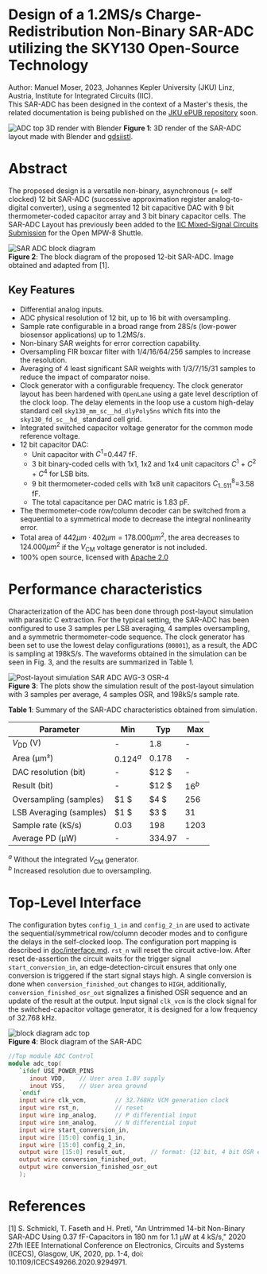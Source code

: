 # Design of a 1.2MS/s Charge-Redistribution Non-Binary SAR-ADC utilizing the SKY130 Open-Source Technology
Author: Manuel Moser, 2023, Johannes Kepler University (JKU) Linz, Austria, Institute for Integrated Circuits (IIC).  
This SAR-ADC has been designed in the context of a Master's thesis, the related documentation is being published on the [JKU ePUB repository](https://epub.jku.at/nav/classification/4815227) soon.

![ADC top 3D render with Blender](doc/img/top.png)
**Figure 1**: 3D render of the SAR-ADC layout made with Blender and [gdsiistl](https://github.com/andrsmllr/gdsiistl). 

# Abstract
 The proposed design is a versatile non-binary, asynchronous (= self clocked) 12 bit SAR-ADC (successive approximation register analog-to-digital converter), using a segmented 12 bit capacitive DAC with 9 bit thermometer-coded capacitor array and 3 bit binary capacitor cells. The SAR-ADC Layout has previously been added to the [IIC Mixed-Signal Circuits Submission](https://github.com/iic-jku/mpw8-submission) for the Open MPW-8 Shuttle.  

![SAR ADC block diagram](doc/img/SAR-ADC-blockdiagram.png)  
**Figure 2**: The block diagram of the proposed 12-bit SAR-ADC. Image obtained and adapted from [1]. 

## Key Features 
* Differential analog inputs.
* ADC physical resolution of 12 bit, up to 16 bit with oversampling.
* Sample rate configurable in a broad range from 28S/s (low-power biosensor applications) up to 1.2MS/s. 
* Non-binary SAR weights for error correction capability.
* Oversampling FIR boxcar filter with 1/4/16/64/256 samples to increase the resolution.
* Averaging of 4 least significant SAR weights with 1/3/7/15/31 samples to reduce the impact of comparator noise.
* Clock generator with a configurable frequency. The clock generator layout has been hardened with `OpenLane` using a gate level description of the clock loop. The delay elements in the loop use a custom high-delay standard cell `sky130_mm_sc__hd_dlyPoly5ns` which fits into the `sky130_fd_sc__hd_` standard cell grid.
* Integrated switched capacitor voltage generator for the common mode reference voltage.
* 12 bit capacitor DAC:
  * Unit capacitor with $C^{1}$=0.447 fF.
  * 3 bit binary-coded cells with 1x1, 1x2 and 1x4 unit capacitors $C^{1}$ + $C^{2}$ + $C^{4}$ for LSB bits.
  * 9 bit thermometer-coded cells with 1x8 unit capacitors $C^{8}_{1..511}$=3.58 fF.
  * The total capacitance per DAC matric is 1.83 pF.
* The thermometer-code row/column decoder can be switched from a sequential to a symmetrical mode to decrease the integral nonlinearity error.
* Total area of $442 \mu m \cdot 402\mu m = 178.000 \mu m^2$, the area decreases to $124.000 \mu m^2$ if the $V_\mathrm{CM}$ voltage generator is not included.
* 100% open source, licensed with [Apache 2.0](LICENSE)

# Performance characteristics
Characterization of the ADC has been done through post-layout simulation with parasitic C extraction. For the typical setting, the SAR-ADC has been configured to use 3 samples per LSB averaging, 4 samples oversampling, and a symmetric thermometer-code sequence. The clock generator has been set to use the lowest delay configurations (`00001`), as a result, the ADC is sampling at 198kS/s. The waveforms obtained in the simulation can be seen in Fig. 3, and the results are summarized in Table 1. 

![Post-layout simulation SAR ADC AVG-3 OSR-4](doc/img/postlayoutsim.png)  
**Figure 3**: The plots show the simulation result of the post-layout simulation with 3 samples per average, 4 samples OSR, and 198kS/s sample rate. 

**Table 1**: Summary of the SAR-ADC characteristics obtained from simulation.

 |Parameter                 |  Min     | Typ      | Max        |  
 |--------------------------|----------|----------|------------|  
 | $V_\mathrm{DD}$ (V)      | -        |$1.8$     | -          |
 | Area (µm²)               |$0.124^a$ |$0.178$   | -          |
 | DAC resolution (bit)     | -        |$12 $     | -          | 
 | Result (bit)             | -        |$12 $     |$16^b$      | 
 | Oversampling (samples)   |$1   $    |$4  $     |$256$       |
 | LSB Averaging (samples)  |$1   $    |$3  $     |$31$        |
 | Sample rate (kS/s)       |$0.03$    |$198$     |$1203$      |
 | Average PD (µW)          | -        |$334.97$  | -          |  

$^a$ Without the integrated $V_\mathrm{CM}$ generator.  
$^b$ Increased resolution due to oversampling.

# Top-Level Interface
The configuration bytes `config_1_in` and `config_2_in` are used to activate the sequential/symmetrical row/column decoder modes and to configure the delays in the self-clocked loop. The configuration port mapping is described in [doc/interface.md](doc/Interface.md). `rst_n` will reset the circuit active-low. After reset de-assertion the circuit waits for the trigger signal `start_conversion_in`, an edge-detection-circuit ensures that only one conversion is triggered if the start signal stays high. A single conversion is done when `conversion_finished_out` changes to `HIGH`, additionally, `conversion_finished_osr_out` signalizes a finished OSR sequence and an update of the result at the output. Input signal `clk_vcm` is the clock signal for the switched-capacitor voltage generator, it is designed for a low frequency of 32.768 kHz.

![block diagram adc top](doc/img/adc_top_bd.png)  
**Figure 4**: Block diagram of the SAR-ADC

```verilog
//Top module ADC Control
module adc_top(
   `ifdef USE_POWER_PINS
      inout VDD,	// User area 1.8V supply
      inout VSS,	// User area ground
   `endif
   input wire clk_vcm,        // 32.768Hz VCM generation clock
   input wire rst_n,          // reset
   input wire inp_analog,     // P differential input
   input wire inn_analog,     // N differential input
   input wire start_conversion_in,   
   input wire [15:0] config_1_in,    
   input wire [15:0] config_2_in,    
   output wire [15:0] result_out,       // format: {12 bit, 4 bit OSR extension}    
   output wire conversion_finished_out,
   output wire conversion_finished_osr_out
   );
```

# References
[1] S. Schmickl, T. Faseth and H. Pretl, "An Untrimmed 14-bit Non-Binary SAR-ADC Using 0.37 fF-Capacitors in 180 nm for 1.1 µW at 4 kS/s," 2020 27th IEEE International Conference on Electronics, Circuits and Systems (ICECS), Glasgow, UK, 2020, pp. 1-4, doi: 10.1109/ICECS49266.2020.9294971.

